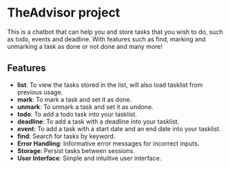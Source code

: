 # TheAdvisor project
This is a chatbot that can help you and store tasks that you wish to do, such as todo, events and deadline. With features such as find, marking and unmarking a task as done or not done and many more!

## Features
- **list**: To view the tasks stored in the list, will also load tasklist from previous usage.
- **mark**: To mark a task and set it as done.
- **unmark**: To unmark a task and set it as undone.
- **todo**: To add a todo task into your tasklist.
- **deadline**: To add a task with a deadline into your tasklist.
- **event**: To add a task with a start date and an end date into your tasklist.
- **find**: Search for tasks by keyword.
- **Error Handling**: Informative error messages for incorrect inputs.
- **Storage**: Persist tasks between sessions.
- **User Interface**: Simple and intuitive user interface.
